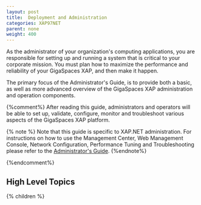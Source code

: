 ```yaml
---
layout: post
title:  Deployment and Administration
categories: XAP97NET
parent: none
weight: 400
---
```


As the administrator of your organization's computing applications, you are responsible for setting up and running a system that is critical to your corporate mission. You must plan how to maximize the performance and reliability of your GigaSpaces XAP, and then make it happen.

The primary focus of the Administrator's Guide, is to provide both a basic, as well as more advanced overview of the GigaSpaces XAP administration and operation components.

{%comment%}
After reading this guide, administrators and operators will be able to set up, validate, configure, monitor and troubleshoot various aspects of the GigaSpaces XAP platform.


{% note %}
Note that this guide is specific to XAP.NET administration. For instructions on how to use the Management Center, Web Management Console, Network Configuration, Performance Tuning and Troubleshooting please refer to the [Administrator's Guide]({%currentadmurl%}/).
{%endnote%}

{%endcomment%}

## High Level Topics

{% children %}
